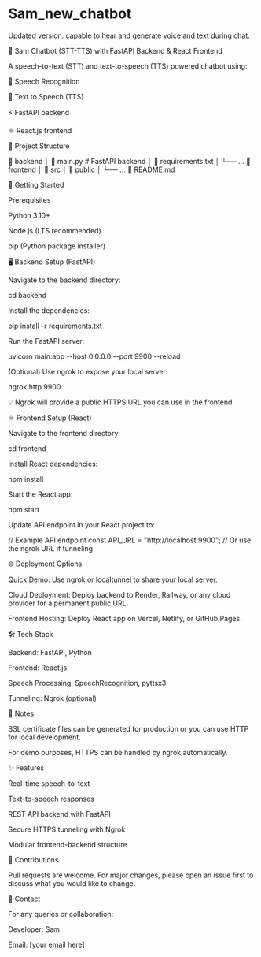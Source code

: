 # Sam_new_chatbot
Updated version. capable to hear and generate voice and text during chat.

🚀 Sam Chatbot (STT-TTS) with FastAPI Backend & React Frontend

A speech-to-text (STT) and text-to-speech (TTS) powered chatbot using:

🎤 Speech Recognition

🔡️ Text to Speech (TTS)

⚡ FastAPI backend

⚛️ React.js frontend

📂 Project Structure

🔹 backend
│   🔹 main.py         # FastAPI backend
│   🔹 requirements.txt
│   └── ...
🔹 frontend
│   🔹 src
│   🔹 public
│   └── ...
🔹 README.md

🚀 Getting Started

Prerequisites

Python 3.10+

Node.js (LTS recommended)

pip (Python package installer)

🖥️ Backend Setup (FastAPI)

Navigate to the backend directory:

cd backend

Install the dependencies:

pip install -r requirements.txt

Run the FastAPI server:

uvicorn main:app --host 0.0.0.0 --port 9900 --reload

(Optional) Use ngrok to expose your local server:

ngrok http 9900

💡 Ngrok will provide a public HTTPS URL you can use in the frontend.

⚛️ Frontend Setup (React)

Navigate to the frontend directory:

cd frontend

Install React dependencies:

npm install

Start the React app:

npm start

Update API endpoint in your React project to:

// Example API endpoint
const API_URL = "http://localhost:9900"; // Or use the ngrok URL if tunneling

🌐 Deployment Options

Quick Demo: Use ngrok or localtunnel to share your local server.

Cloud Deployment: Deploy backend to Render, Railway, or any cloud provider for a permanent public URL.

Frontend Hosting: Deploy React app on Vercel, Netlify, or GitHub Pages.

🛠️ Tech Stack

Backend: FastAPI, Python

Frontend: React.js

Speech Processing: SpeechRecognition, pyttsx3

Tunneling: Ngrok (optional)

💜 Notes

SSL certificate files can be generated for production or you can use HTTP for local development.

For demo purposes, HTTPS can be handled by ngrok automatically.

✨ Features

Real-time speech-to-text

Text-to-speech responses

REST API backend with FastAPI

Secure HTTPS tunneling with Ngrok

Modular frontend-backend structure

🤝 Contributions

Pull requests are welcome. For major changes, please open an issue first to discuss what you would like to change.

📧 Contact

For any queries or collaboration:

Developer: Sam

Email: [your email here]
